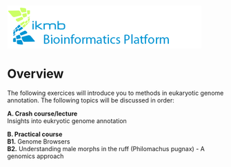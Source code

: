 ![](images/ikmb_bfx_logo.png)
 
# Overview

The following exercices will introduce you to methods in eukaryotic genome annotation. The following topics will be discussed in order:

**A. Crash course/lecture**  
    Insights into eukryotic genome annotation

**B. Practical course**  
    **B1.** Genome Browsers  
    **B2.** Understanding male morphs in the ruff (Philomachus pugnax) - A genomics approach 
